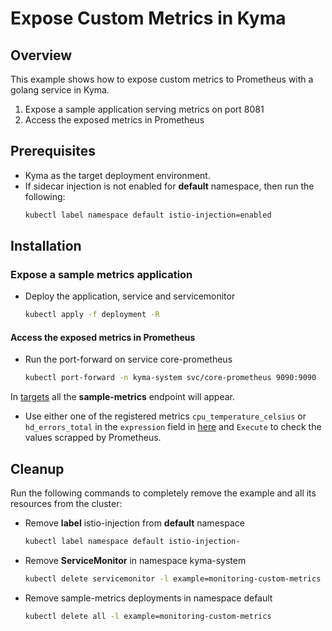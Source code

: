 # Expose Custom Metrics in Kyma

## Overview

This example shows how to expose custom metrics to Prometheus with a golang service in Kyma.

1. Expose a sample application serving metrics on port 8081
2. Access the exposed metrics in Prometheus

## Prerequisites

- Kyma as the target deployment environment.
- If sidecar injection is not enabled for **default** namespace, then run the following:
    ```bash
    kubectl label namespace default istio-injection=enabled
    ```

## Installation

### Expose a sample metrics application

- Deploy the application, service and servicemonitor
    ```bash
    kubectl apply -f deployment -R
    ```
    
#### Access the exposed metrics in Prometheus

- Run the port-forward on service core-prometheus
    
    ```bash
    kubectl port-forward -n kyma-system svc/core-prometheus 9090:9090
    ```
In [targets](http://localhost:9090/targets#job-sample-metrics-8081) all the **sample-metrics** endpoint will appear.

- Use either one of the registered metrics `cpu_temperature_celsius` or `hd_errors_total` in the `expression` field in [here](http://localhost:9090/graph) and `Execute` to check the values scrapped by Prometheus.

## Cleanup
Run the following commands to completely remove the example and all its resources from the cluster:

- Remove **label** istio-injection from **default** namespace
    ```bash
    kubectl label namespace default istio-injection-
    ```
- Remove **ServiceMonitor** in namespace kyma-system
    ```bash
    kubectl delete servicemonitor -l example=monitoring-custom-metrics -n kyma-system
    ```
- Remove sample-metrics deployments in namespace default
    ```bash
    kubectl delete all -l example=monitoring-custom-metrics
    ```
